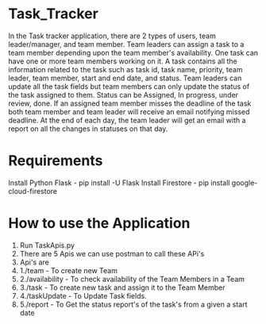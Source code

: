 # Task_Tracker
In the Task tracker application, there are 2 types of users, team leader/manager, and team member. Team leaders can assign a task to a team member depending upon the team member's availability. One task can have one or more team members working on it. A task contains all the information related to the task such as task id, task name, priority, team leader, team member, start and end date, and status. Team leaders can update all the task fields but team members can only update the status of the task assigned to them. Status can be Assigned, In progress, under review, done. If an assigned team member misses the deadline of the task both team member and team leader will receive an email notifying missed deadline. At the end of each day, the team leader will get an email with a report on all the changes in statuses on that day.
# Requirements
Install Python Flask -  pip install -U Flask
Install Firestore - pip install google-cloud-firestore

# How to use the Application
1. Run TaskApis.py
2. There are 5 Apis we can use postman to call these APi's
3. Api's are 
4.  1./team - To create new Team
5.  2./availability - To check availability of the Team Members in a Team
6.  3./task - To create new task and assign it to the Team Member
7.  4./taskUpdate - To Update Task fields.
8.  5./report - To Get the status report's of the task's from a given a start date


